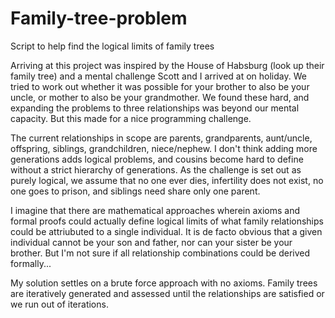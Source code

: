 # Family-tree-problem
Script to help find the logical limits of family trees

Arriving at this project was inspired by the House of Habsburg (look up their family tree) and a mental challenge Scott and I arrived at on holiday. We tried to work out whether it was possible for your brother to also be your uncle, or mother to also be your grandmother. We found these hard, and expanding the problems to three relationships was beyond our mental capacity. But this made for a nice programming challenge. 

The current relationships in scope are parents, grandparents, aunt/uncle, offspring, siblings, grandchildren, niece/nephew. 
I don't think adding more generations adds logical problems, and cousins become hard to define without a strict hierarchy of generations.
As the challenge is set out as purely logical, we assume that no one ever dies, infertility does not exist, no one goes to prison, and siblings need share only one parent. 

I imagine that there are mathematical approaches wherein axioms and formal proofs could actually define logical limits of what family relationships could be attriubuted to a single individual. It is de facto obvious that a given individual cannot be your son and father, nor can your sister be your brother. But I'm not sure if all relationship combinations could be derived formally...

My solution settles on a brute force approach with no axioms. Family trees are iteratively generated and assessed until the relationships are satisfied or we run out of iterations. 
